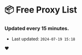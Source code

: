 # :package: Free Proxy List
### Updated every 15 minutes.

- Last updated: `2024-07-19 15:18`

:heart:
